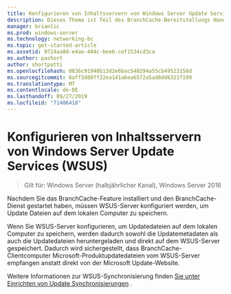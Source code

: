 ```yaml
---
title: Konfigurieren von Inhaltsservern von Windows Server Update Services (WSUS)
description: Dieses Thema ist Teil des BranchCache-Bereitstellungs Handbuchs für Windows Server 2016, das veranschaulicht, wie BranchCache im Modus für verteilte und gehostete Caches bereitgestellt wird, um die WAN-Bandbreitenauslastung in Zweigniederlassungen zu optimieren.
manager: brianlic
ms.prod: windows-server
ms.technology: networking-bc
ms.topic: get-started-article
ms.assetid: 9724aa8d-e4ae-404c-bee6-cef1534cd3ca
ms.author: pashort
author: shortpatti
ms.openlocfilehash: 0836c91948b13d2e6bac540294a55cb49523158d
ms.sourcegitcommit: 6aff3d88ff22ea141a6ea6572a5ad8dd6321f199
ms.translationtype: MT
ms.contentlocale: de-DE
ms.lasthandoff: 09/27/2019
ms.locfileid: "71406418"
---
```

# <a name="configure-windows-server-update-services-wsus-content-servers"></a>Konfigurieren von Inhaltsservern von Windows Server Update Services (WSUS)

>Gilt für: Windows Server (halbjährlicher Kanal), Windows Server 2016

Nachdem Sie das BranchCache-Feature installiert und den BranchCache-Dienst gestartet haben, müssen WSUS-Server konfiguriert werden, um Update Dateien auf dem lokalen Computer zu speichern. 

Wenn Sie WSUS-Server konfigurieren, um Updatedateien auf dem lokalen Computer zu speichern, werden dadurch sowohl die Updatemetadaten als auch die Updatedateien heruntergeladen und direkt auf dem WSUS-Server gespeichert. Dadurch wird sichergestellt, dass BranchCache-Clientcomputer Microsoft-Produktupdatedateien vom WSUS-Server empfangen anstatt direkt von der Microsoft Update-Website.  
  
Weitere Informationen zur WSUS-Synchronisierung finden [Sie unter Einrichten von Update Synchronisierungen](https://technet.microsoft.com/library/mt612311.aspx) .  